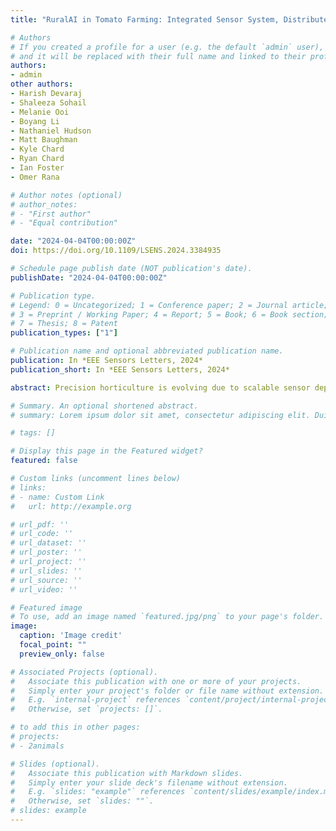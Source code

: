 ```yaml
---
title: "RuralAI in Tomato Farming: Integrated Sensor System, Distributed Computing, and Hierarchical Federated Learning for Crop Health Monitoring"

# Authors
# If you created a profile for a user (e.g. the default `admin` user), write the username (folder name) here 
# and it will be replaced with their full name and linked to their profile.
authors:
- admin
other authors:
- Harish Devaraj
- Shaleeza Sohail
- Melanie Ooi
- Boyang Li
- Nathaniel Hudson
- Matt Baughman
- Kyle Chard
- Ryan Chard
- Ian Foster
- Omer Rana

# Author notes (optional)
# author_notes:
# - "First author"
# - "Equal contribution"

date: "2024-04-04T00:00:00Z"
doi: https://doi.org/10.1109/LSENS.2024.3384935

# Schedule page publish date (NOT publication's date).
publishDate: "2024-04-04T00:00:00Z"

# Publication type.
# Legend: 0 = Uncategorized; 1 = Conference paper; 2 = Journal article;
# 3 = Preprint / Working Paper; 4 = Report; 5 = Book; 6 = Book section;
# 7 = Thesis; 8 = Patent
publication_types: ["1"]

# Publication name and optional abbreviated publication name.
publication: In *EEE Sensors Letters, 2024*
publication_short: In *EEE Sensors Letters, 2024*

abstract: Precision horticulture is evolving due to scalable sensor deployment and machine learning (ML) integration. These advancements boost the operational efficiency of individual farms, balancing the benefits of analytics with autonomy requirements. However, given concerns that affect wide geographic regions (e.g., climate change), there is a need to apply models that span farms. Federated learning (FL) has emerged as a potential solution. FL enables decentralized ML across different farms without sharing private data. Traditional FL assumes simple two-tier network topologies and, thus, falls short of operating on more complex networks found in real-world agricultural scenarios. Networks vary across crops and farms and encompass various sensor data modes, extending across jurisdictions. New hierarchical FL (HFL) approaches are needed for more efficient and context-sensitive model sharing, accommodating regulations across multiple jurisdictions. We present the RuralAI architecture deployment for tomato crop monitoring, featuring sensor field units for soil, crop, and weather data collection. HFL with personalization is used to offer localized and adaptive insights. Model management, aggregation, and transfers are facilitated via a flexible approach, enabling seamless communication between local devices, edge nodes, and the cloud.

# Summary. An optional shortened abstract.
# summary: Lorem ipsum dolor sit amet, consectetur adipiscing elit. Duis posuere tellus ac convallis placerat. Proin tincidunt magna sed ex sollicitudin condimentum.

# tags: []

# Display this page in the Featured widget?
featured: false

# Custom links (uncomment lines below)
# links:
# - name: Custom Link
#   url: http://example.org

# url_pdf: ''
# url_code: ''
# url_dataset: ''
# url_poster: ''
# url_project: ''
# url_slides: ''
# url_source: ''
# url_video: ''

# Featured image
# To use, add an image named `featured.jpg/png` to your page's folder. 
image:
  caption: 'Image credit'
  focal_point: ""
  preview_only: false

# Associated Projects (optional).
#   Associate this publication with one or more of your projects.
#   Simply enter your project's folder or file name without extension.
#   E.g. `internal-project` references `content/project/internal-project/index.md`.
#   Otherwise, set `projects: []`.

# to add this in other pages:
# projects:
# - 2animals

# Slides (optional).
#   Associate this publication with Markdown slides.
#   Simply enter your slide deck's filename without extension.
#   E.g. `slides: "example"` references `content/slides/example/index.md`.
#   Otherwise, set `slides: ""`.
# slides: example
---
```


<!-- {{% callout note %}}
Click the *Cite* button above to demo the feature to enable visitors to import publication metadata into their reference management software.
{{% /callout %}}

{{% callout note %}}
Create your slides in Markdown - click the *Slides* button to check out the example.
{{% /callout %}}

Supplementary notes can be added here, including [code, math, and images](https://wowchemy.com/docs/writing-markdown-latex/). -->
